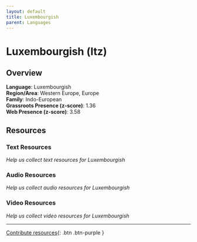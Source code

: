 ```yaml
---
layout: default
title: Luxembourgish
parent: Languages
---
```


# Luxembourgish (ltz)

## Overview

**Language**: Luxembourgish  
**Region/Area**: Western Europe, Europe  
**Family**: Indo-European  
**Grassroots Presence (z-score)**: 1.36  
**Web Presence (z-score)**: 3.58  

## Resources

### Text Resources
*Help us collect text resources for Luxembourgish*

### Audio Resources
*Help us collect audio resources for Luxembourgish*

### Video Resources
*Help us collect video resources for Luxembourgish*

---

[Contribute resources](https://forms.office.com/e/1SfLJx3u1r){: .btn .btn-purple }

